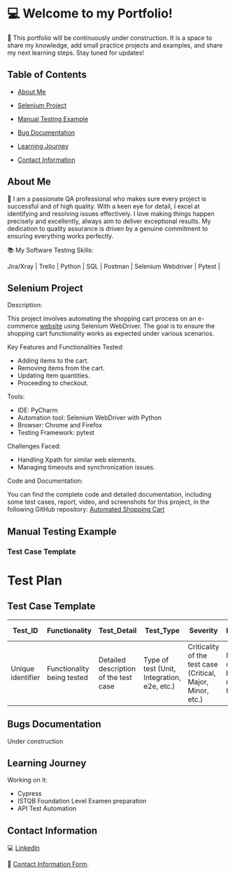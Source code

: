 
# :computer: Welcome to my Portfolio!

🔨 This portfolio will be continuously under construction. It is a space to share my knowledge, add small practice projects and examples, and share my next learning steps. Stay tuned for updates!


## Table of Contents

- [About Me](#about-me) 

- [Selenium Project](#selenium-project)

- [Manual Testing Example](#manual-testing-example)

- [Bug Documentation](#bug-documentation)

- [Learning Journey](#learning-journey)

- [Contact Information](#contact-information)

    
  
## About Me 

👩 I am a passionate QA professional who makes sure every project is successful and of high quality. With a keen eye for detail, I excel at identifying and resolving issues effectively. I love making things happen precisely and excellently, always aim to deliver exceptional results. My dedication to quality assurance is driven by a genuine commitment to ensuring everything works perfectly.

:books: My Software Testing Skills:

Jira/Xray | Trello | Python | SQL | Postman | Selenium Webdriver | Pytest |



## Selenium Project

Description: 

This project involves automating the shopping cart process on an e-commerce [website](https://www.saucedemo.com/) using Selenium WebDriver. The goal is to ensure the shopping cart functionality works as expected under various scenarios.

Key Features and Functionalities Tested:

- Adding items to the cart.
- Removing items from the cart.
- Updating item quantities.
- Proceeding to checkout.

Tools:

- IDE: PyCharm
- Automation tool: Selenium WebDriver with Python
- Browser: Chrome and Firefox
- Testing Framework: pytest

Challenges Faced:

- Handling Xpath for similar web elements.
- Managing timeouts and synchronization issues.

Code and Documentation:

You can find the complete code and detailed documentation, including some test cases, report, video, and screenshots for this project, in the following GitHub repository:
 [Automated Shopping Cart](https://github.com/AndLSC/Automated_Shopping_Cart.git)




## Manual Testing Example

### Test Case Template

# Test Plan

## Test Case Template

<table>
  <thead>
    <tr>
      <th style="background-color: ##87CEEB;">Test_ID</th>
      <th style="background-color: ##87CEEB;">Functionality</th>
      <th style="background-color: ##87CEEB;">Test_Detail</th>
      <th style="background-color: ##87CEEB;">Test_Type</th>
      <th style="background-color: ##87CEEB;">Severity</th>
      <th style="background-color: ##87CEEB;">Preconditions</th>
      <th style="background-color: ##87CEEB;">Test_Data</th>
      <th style="background-color: ##87CEEB;">Steps</th>
      <th style="background-color: ##87CEEB;">Expected Result</th>
      <th style="background-color: ##87CEEB;">Obtained Result</th>
      <th style="background-color: ##87CEEB;">Test Status</th>
      <th style="background-color: ##87CEEB;">Test Evidence</th>
    </tr>
  </thead>
  <tbody>
    <tr>
      <td>Unique identifier</td>
      <td>Functionality being tested</td>
      <td>Detailed description of the test case</td>
      <td>Type of test (Unit, Integration, e2e, etc.)</td>
      <td>Criticality of the test case (Critical, Major, Minor, etc.)</td>
      <td>Necessary conditions before running the test</td>
      <td>Data needed for the test</td>
      <td>Steps to execute the test</td>
      <td>Expected outcome after executing the test</td>
      <td>Actual outcome after executing the test</td>
      <td>Status of the test (Pass/Fail)</td>
      <td>Evidence supporting the test result</td>
    </tr>
  </tbody>
</table>



## Bugs Documentation

Under construction
## Learning Journey

Working on it: 
- Cypress
- ISTQB Foundation Level Examen preparation
- API Test Automation
  
## Contact Information


💻 [LinkedIn](https://www.linkedin.com/in/andreinasoto/)

📧 [Contact Information Form](https://forms.gle/M9kkbVYsDNM4Zr1V8).
